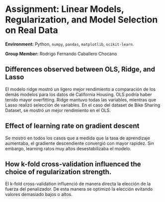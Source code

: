 # Assignment: Linear Models, Regularization, and Model Selection on Real Data

**Environment:** Python, `numpy`, `pandas`, `matplotlib`, `scikit-learn`.

**Group Member:** Rodrigo Fernando Caballero Chocano

## Differences observed between OLS, Ridge, and Lasso
El modelo ridge mostró un ligero mejor rendimiento a comparación de los demás modelos para los datos de California Housing. OLS podría haber tenido mayor overfitting. Ridge mantuvo todas las variables, mientras que Lasso realizó selección de variables. En el caso del dataset de Bike Sharing Dataset, se mostró un mejor rendimiento en el OLS.

## Effect of learning rate on gradient descent
Se mostró en todos los casos que a medida que la tasa de aprendizaje aumentaba, el gradiente descendiente convergió con mayor rapidez. Sin embargo, learning ratos muy altos desestabilizaba el modelo.


## How k-fold cross-validation influenced the choice of regularization strength.

El k-fold cross-validation influenció de manera directa la elección de la fuerza del penalizador. De esta manera se optimizó la elección evitando valores demasiado bajos o altos.
